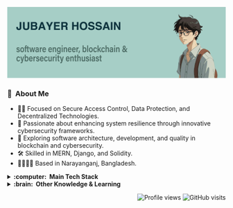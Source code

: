 <img src="images/github-banner.png" alt="GitHub Banner"></img>

### 👾 &nbsp;About Me

- :technologist: Focused on Secure Access Control, Data Protection, and Decentralized Technologies.
- 🌱 Passionate about enhancing system resilience through innovative cybersecurity frameworks.
- 💓 Exploring software architecture, development, and quality in blockchain and cybersecurity.
- 🛠 Skilled in MERN, Django, and Solidity.
- 👨‍👩‍👧‍👧 Based in Narayanganj, Bangladesh.

<details>
  <summary><b>:computer:  Main Tech Stack</b></summary>
  <br/>

  ![JavaScript](https://img.shields.io/badge/JAVASCRIPT-323330.svg?&style=flat&logo=javascript&logoColor=%23F7DF1E)&nbsp;
  ![React](https://img.shields.io/badge/REACT-20232A.svg?&style=flat&logo=react&logoColor=61DAFB)&nbsp;
  ![Node.js](https://img.shields.io/badge/NODE.JS-339933.svg?&style=flat&logo=node.js&logoColor=white)&nbsp;
  ![MongoDB](https://img.shields.io/badge/MONGODB-47A248.svg?&style=flat&logo=mongodb&logoColor=white)&nbsp;
  ![Django](https://img.shields.io/badge/DJANGO-092E20.svg?&style=flat&logo=django&logoColor=white)&nbsp;
  ![Solidity](https://img.shields.io/badge/SOLIDITY-363636.svg?&style=flat&logo=solidity&logoColor=white)&nbsp;
  ![Hyperledger Fabric](https://img.shields.io/badge/HYPERLEDGER%20FABRIC-2F3134.svg?&style=flat&logo=hyperledger&logoColor=white)&nbsp;
  ![Docker](https://img.shields.io/badge/DOCKER-2496ED.svg?&style=flat&logo=docker&logoColor=white)&nbsp;
  ![Express](https://img.shields.io/badge/EXPRESS-000000.svg?&style=flat&logo=express&logoColor=white)&nbsp;
  ![HTML](https://img.shields.io/badge/HTML5-E34F26.svg?&style=flat&logo=html5&logoColor=white)&nbsp;
  ![CSS](https://img.shields.io/badge/CSS3-%231572B6.svg?&style=flat&logo=css3&logoColor=white)&nbsp;

</details>

<details>
  <summary><b>:brain:  Other Knowledge & Learning</b></summary>
  <br/>

  ![Python](https://img.shields.io/badge/PYTHON-3776AB.svg?&style=flat&logo=python&logoColor=white)&nbsp;
  ![C#](https://img.shields.io/badge/C%23-239120.svg?&style=flat&logo=c-sharp&logoColor=white)&nbsp;
  ![PHP](https://img.shields.io/badge/PHP-777BB4.svg?&style=flat&logo=php&logoColor=white)&nbsp;
  ![MySQL](https://img.shields.io/badge/MYSQL-4479A1.svg?&style=flat&logo=mysql&logoColor=white)&nbsp;
  ![PostgreSQL](https://img.shields.io/badge/POSTGRESQL-316192.svg?&style=flat&logo=postgresql&logoColor=white)&nbsp;
  ![SQL](https://img.shields.io/badge/SQL-000000.svg?&style=flat&logoColor=white)&nbsp;
  ![Blockchain](https://img.shields.io/badge/BLOCKCHAIN-121D33.svg?&style=flat&logo=blockchain-dot-com&logoColor=white)&nbsp;
  ![Ethereum](https://img.shields.io/badge/ETHEREUM-3C3C3D.svg?&style=flat&logo=ethereum&logoColor=white)&nbsp;

</details>

<p align="right">
    <img src="https://komarev.com/ghpvc/?username=Lycanthrope8&style=plastic&label=Views" alt="Profile views">
    <img src="https://badges.pufler.dev/visits/Lycanthrope8/Lycanthrope8?color=black&logo=github" alt="GitHub visits">
</p>
